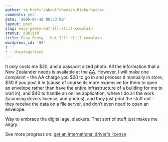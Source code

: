```yaml
---
author: <a href="/about">Hamish Rickerby</a>
comments: yes
date: '2006-04-10 08:53:00'
layout: post
slug: easy-peasy-but-ill-still-complain
status: publish
title: Easy Peasy - but I'll still complain
wordpress_id: '98'
? ''
: - Uncategorized
---
```


<div><div><p>It only costs me $20, and a passport sized photo.  All the information that a New Zealander needs is available at the <a href="http://www.aa.co.nz/motoring/Section?Action=View&#38;Section_id=47&#38;Story_id=1038">AA</a>.  However, I will make one complaint &#8211; the AA charge you $20 to go in and process it manually in store, $30 if you post it in (cause of course its more expensive for them to open an envelope rather than have the entire infrastructure of a building for me to wait in), and $40 to handle an online application, where I do all the work (scanning drivers license, and photos), and they just print the stuff out &#8211; they receive the data on a file server, and don&#8217;t even need to open an envelope.</p>	<p>Way to embrace the digital age, slackers.  That sort of stuff just makes me angry.</p></div><div>See more progress on: <a href="http://www.43things.com/people/progress/rickerbh?on=2682570">get an international driver's license</a></div></div>